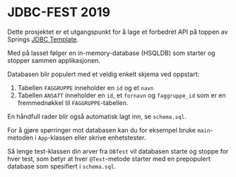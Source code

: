 # JDBC-FEST 2019

Dette prosjektet er et utgangspunkt for å lage et forbedret API på toppen av Springs [JDBC Template](https://docs.spring.io/spring/docs/current/javadoc-api/org/springframework/jdbc/core/JdbcTemplate.html).

Med på lasset følger en in-memory-database (HSQLDB) som starter og stopper sammen applikasjonen.

Databasen blir populert med et veldig enkelt skjema ved oppstart:
 
1. Tabellen `FAGGRUPPE` inneholder en `id` og et `navn`
1. Tabellen `ANSATT` inneholder en `id`, et `fornavn` og `faggruppe_id` som er en fremmednøkkel til `FAGGRUPPE`-tabellen.

En håndfull rader blir også automatisk lagt inn, se `schema.sql`.

For å gjøre spørringer mot databasen kan du for eksempel bruke `main`-metoden i `App`-klassen eller skrive enhetstester.

Så lenge test-klassen din arver fra `DBTest` vil databasen starte og stoppe for hver test, som betyr at hver `@Test`-metode starter med en prepopulert database som spesifiert i `schema.sql`. 
